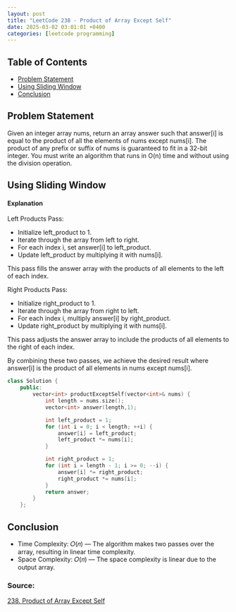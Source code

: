 ```yaml
---
layout: post
title: "LeetCode 238 - Product of Array Except Self"
date: 2025-03-02 03:01:01 +0400
categories: [leetcode programming]
---
```

## Table of Contents
- [Problem Statement](#problem-statement)
- [Using Sliding Window](#using-sliding-window)
- [Conclusion](#conclusion)


## Problem Statement
Given an integer array nums, return an array answer such that answer[i] is equal to the product of all the elements of nums except nums[i].
The product of any prefix or suffix of nums is guaranteed to fit in a 32-bit integer.
You must write an algorithm that runs in O(n) time and without using the division operation.

## Using Sliding Window
#### Explanation
Left Products Pass:
- Initialize left_product to 1.
- Iterate through the array from left to right.
- For each index i, set answer[i] to left_product.
- Update left_product by multiplying it with nums[i].

This pass fills the answer array with the products of all elements to the left of each index.

Right Products Pass:
- Initialize right_product to 1.
- Iterate through the array from right to left.
- For each index i, multiply answer[i] by right_product.
- Update right_product by multiplying it with nums[i].

This pass adjusts the answer array to include the products of all elements to the right of each index.

By combining these two passes, we achieve the desired result where answer[i] is the product of all elements in nums except nums[i].

```cpp
class Solution {
    public:
        vector<int> productExceptSelf(vector<int>& nums) {
            int length = nums.size();
            vector<int> answer(length,1);

            int left_product = 1;
            for (int i = 0; i < length; ++i) {
                answer[i] = left_product;
                left_product *= nums[i];
            }

            int right_product = 1;
            for (int i = length - 1; i >= 0; --i) {
                answer[i] *= right_product;
                right_product *= nums[i];
            }
            return answer;
        }
    };
```

## Conclusion
- Time Complexity: 𝑂(𝑛) — The algorithm makes two passes over the array, resulting in linear time complexity.
- Space Complexity: 𝑂(𝑛) — The space complexity is linear due to the output array.

### Source:
[238. Product of Array Except Self](https://leetcode.com/problems/product-of-array-except-self/description/)
